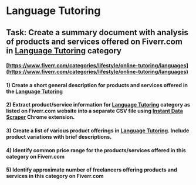 # Language Tutoring
## Task: Create a summary document with analysis of products and services offered on Fiverr.com in [Language Tutoring](https://www.fiverr.com/categories/lifestyle/online-tutoring/languages) category
#### [https://www.fiverr.com/categories/lifestyle/online-tutoring/languages](https://www.fiverr.com/categories/lifestyle/online-tutoring/languages)
#### 1) Create a short general description for products and services offered in the [Language Tutoring](https://www.fiverr.com/categories/lifestyle/online-tutoring/languages)
#### 2) Extract product/service information for [Language Tutoring](https://www.fiverr.com/categories/lifestyle/online-tutoring/languages) category as listed on Fiverr.com website into a separate CSV file using [Instant Data Scraper](https://chrome.google.com/webstore/detail/instant-data-scraper/ofaokhiedipichpaobibbnahnkdoiiah) Chrome extension.
#### 3) Create a list of various product offerings in [Language Tutoring](https://www.fiverr.com/categories/lifestyle/online-tutoring/languages). Include product variations with brief descriptions.
#### 4) Identify common price range for the products/services offered in this category on Fiverr.com
#### 5) Identify approximate number of freelancers offering products and services in this category on Fiverr.com
